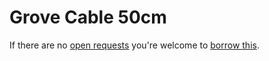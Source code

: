# Grove Cable 50cm
If there are no [open requests](../../../../issues?q=is%3Aissue+is%3Aopen+%22Grove+Cable+50cm%22) you're welcome to [borrow this](../../../../issues/new?title=Borrow+request+for+Grove+Cable+50cm&body=1+piece+of+%5Bthis%5D%28..%2Fblob%2Fmain%2F.%2FParts%2FCables%2FGrove_Cable_50cm.md%29+for+~2+weeks.).